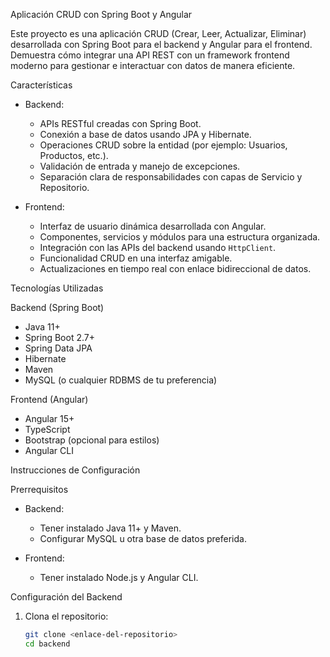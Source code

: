  Aplicación CRUD con Spring Boot y Angular

Este proyecto es una aplicación CRUD (Crear, Leer, Actualizar, Eliminar) desarrollada con Spring Boot para el backend y Angular para el frontend. Demuestra cómo integrar una API REST con un framework frontend moderno para gestionar e interactuar con datos de manera eficiente.

 Características

- Backend:
  - APIs RESTful creadas con Spring Boot.
  - Conexión a base de datos usando JPA y Hibernate.
  - Operaciones CRUD sobre la entidad (por ejemplo: Usuarios, Productos, etc.).
  - Validación de entrada y manejo de excepciones.
  - Separación clara de responsabilidades con capas de Servicio y Repositorio.

- Frontend:
  - Interfaz de usuario dinámica desarrollada con Angular.
  - Componentes, servicios y módulos para una estructura organizada.
  - Integración con las APIs del backend usando `HttpClient`.
  - Funcionalidad CRUD en una interfaz amigable.
  - Actualizaciones en tiempo real con enlace bidireccional de datos.

 Tecnologías Utilizadas

 Backend (Spring Boot)
- Java 11+
- Spring Boot 2.7+
- Spring Data JPA
- Hibernate
- Maven
- MySQL (o cualquier RDBMS de tu preferencia)

 Frontend (Angular)
- Angular 15+
- TypeScript
- Bootstrap (opcional para estilos)
- Angular CLI

 Instrucciones de Configuración

 Prerrequisitos
- Backend:
  - Tener instalado Java 11+ y Maven.
  - Configurar MySQL u otra base de datos preferida.

- Frontend:
  - Tener instalado Node.js y Angular CLI.

 Configuración del Backend
1. Clona el repositorio:
   ```bash
   git clone <enlace-del-repositorio>
   cd backend
